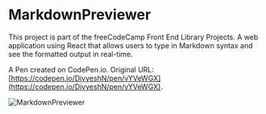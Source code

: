 # MarkdownPreviewer

This project is part of the freeCodeCamp Front End Library Projects. A web application using React that allows users to type in
Markdown syntax and see the formatted output in real-time.

A Pen created on CodePen.io. Original URL: [https://codepen.io/DivyeshN/pen/vYVeWGX](https://codepen.io/DivyeshN/pen/vYVeWGX).

![MarkdownPreviewer](https://github.com/D1vyeshN/Markdown-Previewer/assets/97067725/011c3920-ab5c-4463-81b3-e62776b25f90)
